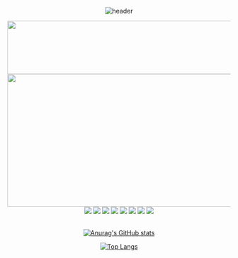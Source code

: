 <div align="center">

  ![header](https://capsule-render.vercel.app/api?type=cylinder&text=ijimlnosk&color=afc8dc&heught=150&section=header&fontSize=100&animation=twinkling&fontAlignY=55)

<a href="https://github.com/devxb/gitanimals">
  <img
    src="https://render.gitanimals.org/lines/ijimlnosk?pet-id=598729514174768063"
    width="600"
    height="120"
  />
</a>
  
  <br/>

<a href="https://github.com/devxb/gitanimals">
<img
  src="https://render.gitanimals.org/farms/ijimlnosk"
  width="600"
  height="300"
/>
</a>
  
  <br/>

  <img src="https://img.shields.io/badge/Kotlin-7F52FF?style=flat-square&logo=kotlin&logoColor=white"/>
<img src="https://img.shields.io/badge/Swift-F05138?style=flat-square&logo=swift&logoColor=white"/>
<img src="https://img.shields.io/badge/JAVA-007396?style=for-the-badge&logo=java&logoColor=white">
<img src="https://img.shields.io/badge/github-181717?style=for-the-badge&logo=github&logoColor=white">
<img src="https://img.shields.io/badge/JavaScript-F7DF1E?style=for-the-badge&logo=JavaScript&logoColor=white">
<img src="https://img.shields.io/badge/HTML5-E34F26?style=for-the-badge&logo=HTML5&logoColor=white">
<img src="https://img.shields.io/badge/CSS3-1572B6?style=for-the-badge&logo=CSS3&logoColor=white">
<img src="https://img.shields.io/badge/VSCode-007ACC?style=for-the-badge&logo=VisualStudioCode&logoColor=white">

<br/>
<br/>

[![Anurag's GitHub stats](https://github-readme-stats.vercel.app/api?username=ijimlnosk)](https://github.com/anuraghazra/github-readme-stats)

[![Top Langs](https://github-readme-stats.vercel.app/api/top-langs/?username=ijimlnosk)](https://github.com/ijimlnosk/github-readme-stats)

  
</div>
<!--
**ijimlnosk/ijimlnosk** is a ✨ _special_ ✨ repository because its `README.md` (this file) appears on your GitHub profile.

Here Are some ideas to get you started:

- 🔭 I’m currently working on ...
- 🌱 I’m currently learning ...
- 👯 I’m looking to collaborate on ...
- 🤔 I’m looking for help with ...
- 💬 Ask me about ...
- 📫 How to reach me: ...
- 😄 Pronouns: ...
- ⚡ Fun fact: ...
-->
